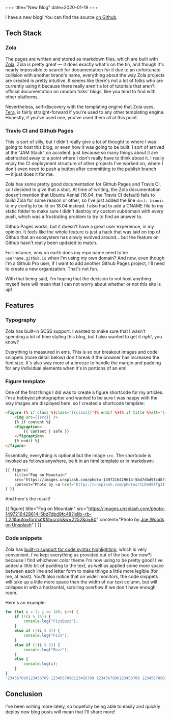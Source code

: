 +++
title="New Blog"
date=2020-01-19
+++

I have a new blog!  You can find the source [on Github](https://github.com/tjwds/tjwds.github.io).
<!-- more -->

## Tech Stack

### Zola

The pages are written and stored as markdown files, which are built with [Zola](https://www.getzola.org/).  Zola is pretty great — it does exactly what's on the tin, and though it's nearly impossible to search for documentation for it due to an unfortunate collision with another brand's name, everything about the way Zola projects are created is pretty intuitive.  It seems like there's not a lot of folks who are currently using it because there really aren't a lot of tutorials that aren't official documentation on random folks' blogs, like you tend to find with other platforms.

Nevertheless, self-discovery with the templating engine that Zola uses, [Tera](https://tera.netlify.com), is fairly straight-forward if you're used to any other templating engine.  Honestly, if you've used one, you've used them all at this point.

### Travis CI and Github Pages

This is sort of silly, but I didn't really give a lot of thought to where I was going to host this blog, or even how it was going to be built.  I sort of arrived at the "JAM Stack" on accident, just because so many things about it are abstracted away to a point where I don't really have to think about it.  I really enjoy the CI deployment structure of other projects I've worked on, where I don't even need to push a button after committing to the publish branch — it just does it for me.

Zola has some pretty good documentation for Github Pages and Travis CI, so I decided to give that a shot.  At time of writing, the Zola documentation doesn't mention that Ubuntu Xenial (16.04, the Travis CI default) fails to build Zola for some reason or other, so I've just added the line `dist: bionic` to my config to build on 18.04 instead.  I also had to add a CNAME file to my static folder to make sure I didn't destroy my custom subdomain with every push, which was a frustrating problem to try to find an answer to.

Github Pages works, but it doesn't have a great user experience, in my opinion.  It feels like the whole feature is just a hack that was laid on top of Github that an ecosystem has slowly evolved around… but the feature on Github hasn't really been updated to match.

For instance, why on earth does my repo name need to be `username.github.io` when I'm using my own domain?  And now, even though I'm a Github Pro user, if I want to add another Github Pages project, I'll need to create a new organization.  That's not fun.

With that being said, I'm hoping that the decision to not host anything myself here will mean that I can not worry about whether or not this site is up!

## Features

### Typography

Zola has built-in SCSS support.  I wanted to make sure that I wasn't spending a lot of time styling this blog, but I also wanted to get it _right_, you know?

Everything is measured in ems.  This is so our breakout images and code snippets (more detail below) don't break if the browser has increased the font size.  It's also way more of a breeze to handle the margin and padding for any individual elements when it's in portions of an em!

### Figure template

One of the first things I did was to create a figure shortcode for my articles.  I'm a hobbyist photographer and wanted to be sure I was happy with the way images are displayed here, so I created a shortcode template:

```html
<figure {% if class %}class="{{class}}"{% endif %}{% if title %}alt="{{title}}" title="{{title}}"{% else %}alt=""{% endif %}>
    <img src={{src}} />
    {% if content %}
    <figcaption>
        {{ content | safe }}
    </figcaption>
    {% endif %}
</figure>

```

Essentially, everything is optional but the image `src`.  The shortcode is invoked as follows anywhere, be it in an html template or in markdown:

<!-- I couldn't get the raw template to work, so I've included a zero width space as an extremely bad hack in between the two curly braces starting this figure. --->
```markdown
{​{ figure(
    title="Fog on Mountain"
    src="https://images.unsplash.com/photo-1497216429614-5bd7dbd9fc48?ixlib=rb-1.2.1&auto=format&fit=crop&w=2252&q=80"
    content="Photo by <a href='https://unsplash.com/photos/tLDeO8lTgII'>Joe Woods on Unsplash</a>"
) }}
```

And here's the result!

{{ figure(
    title="Fog on Mountain"
    src="https://images.unsplash.com/photo-1497216429614-5bd7dbd9fc48?ixlib=rb-1.2.1&auto=format&fit=crop&w=2252&q=80"
    content="Photo by <a href='https://unsplash.com/photos/tLDeO8lTgII'>Joe Woods on Unsplash</a>"
) }}

### Code snippets

Zola has [built-in support for code syntax highlighting](https://www.getzola.org/documentation/content/syntax-highlighting/), which is very convenient.  I've kept everything as provided out of the box (for now?) because I find whichever color theme I'm now using to be pretty good!  I've added a little bit of padding to the text, as well as applied some more space between each line and letter form to make things a little more legible (for me, at least).  You'll also notice that on wider monitors, the code snippets will take up a little more space than the width of our text column, but will collapse in with a horizontal, scrolling overflow if we don't have enough room.

Here's an example:

```javascript
for (let i = 1; i <= 100; i++) {
    if (!(i % 15)) {
        console.log("FizzBuzz");
    }
    else if (!(i % 3)) {
        console.log("Fizz");
    }
    else if (!(i % 5)) {
        console.log("Buzz");
    }
    else {
        console.log(i);
    }
}
"234567890123456789 1234567890123456789 1234567890123456789 123456789012345678";
```

## Conclusion

I've been writing more lately, so hopefully being able to easily and quickly deploy new blog posts will mean that I'll share more!
